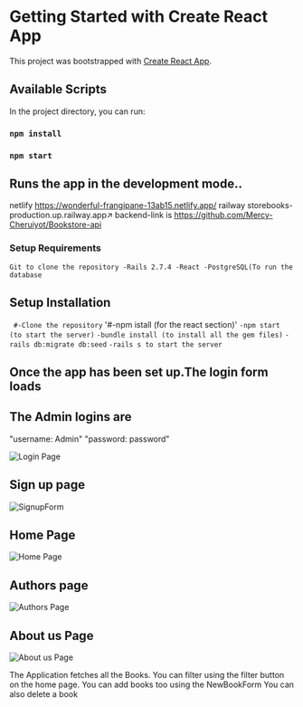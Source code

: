 # Getting Started with Create React App

This project was bootstrapped with [Create React App](https://github.com/facebook/create-react-app).

## Available Scripts

In the project directory, you can run:
### `npm install`
### `npm start`

## Runs the app in the development mode..
netlify https://wonderful-frangipane-13ab15.netlify.app/
railway storebooks-production.up.railway.app↗
backend-link is https://github.com/Mercy-Cheruiyot/Bookstore-api




### Setup Requirements

`Git to clone the repository
-Rails 2.7.4
-React
-PostgreSQL(To run the database`

## Setup Installation

`
#-Clone the repository`
'#-npm istall (for the react section)'
`-npm start (to start the server)`
`-bundle install (to install all the gem files)`
`-rails db:migrate db:seed`
`-rails s to start the server`




## Once the app has been set up.The login form loads
## The Admin logins are
 "username: Admin"
 "password: password"
 


![Login Page](https://user-images.githubusercontent.com/109534662/206704842-e60d58a5-d054-416f-a75c-74741421e169.png)



## Sign up page

![SignupForm](https://user-images.githubusercontent.com/109534662/206704958-60595583-de00-4c94-8813-9c7fe1ac785a.png)

## Home Page

![Home Page](https://user-images.githubusercontent.com/109534662/206705143-c4049ef5-70d5-4390-a20f-c81c594f6ed5.png)

## Authors page

![Authors Page](https://user-images.githubusercontent.com/109534662/206705272-8ddf4408-cbde-4ff0-8a03-380d8302d0ea.png)

## About us Page


![About us Page](https://user-images.githubusercontent.com/109534662/206705406-5bc0da56-7d27-4791-b1f0-20ae0c324266.png)

The Application fetches all the Books. You can filter using the filter button on the home page.
You can add books too using the NewBookForm
You can also delete a book 



